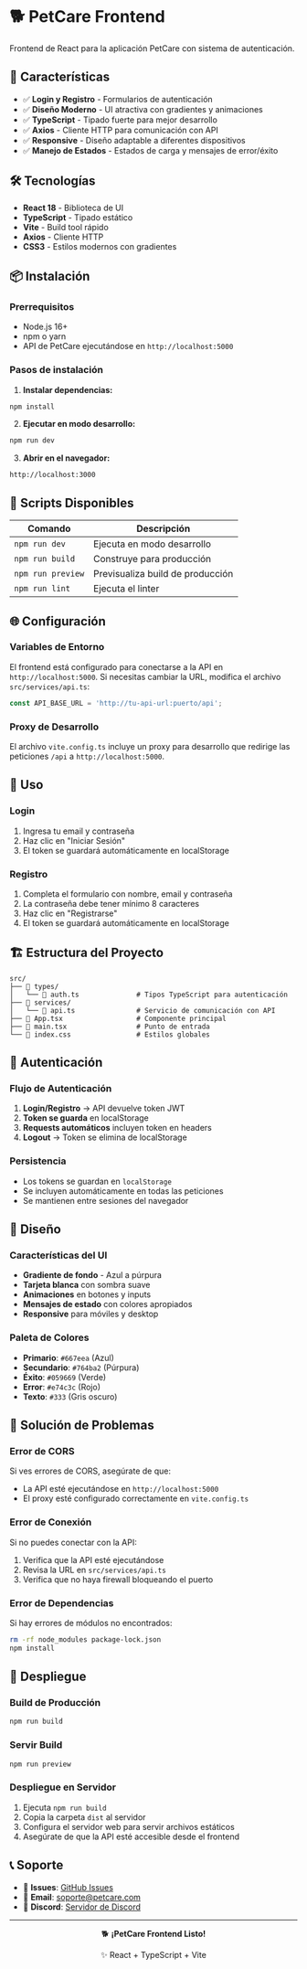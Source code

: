 # 🐕 PetCare Frontend

Frontend de React para la aplicación PetCare con sistema de autenticación.

## 🚀 Características

- ✅ **Login y Registro** - Formularios de autenticación
- ✅ **Diseño Moderno** - UI atractiva con gradientes y animaciones
- ✅ **TypeScript** - Tipado fuerte para mejor desarrollo
- ✅ **Axios** - Cliente HTTP para comunicación con API
- ✅ **Responsive** - Diseño adaptable a diferentes dispositivos
- ✅ **Manejo de Estados** - Estados de carga y mensajes de error/éxito

## 🛠️ Tecnologías

- **React 18** - Biblioteca de UI
- **TypeScript** - Tipado estático
- **Vite** - Build tool rápido
- **Axios** - Cliente HTTP
- **CSS3** - Estilos modernos con gradientes

## 📦 Instalación

### Prerrequisitos
- Node.js 16+ 
- npm o yarn
- API de PetCare ejecutándose en `http://localhost:5000`

### Pasos de instalación

1. **Instalar dependencias:**
```bash
npm install
```

2. **Ejecutar en modo desarrollo:**
```bash
npm run dev
```

3. **Abrir en el navegador:**
```
http://localhost:3000
```

## 🔧 Scripts Disponibles

| Comando | Descripción |
|---------|-------------|
| `npm run dev` | Ejecuta en modo desarrollo |
| `npm run build` | Construye para producción |
| `npm run preview` | Previsualiza build de producción |
| `npm run lint` | Ejecuta el linter |

## 🌐 Configuración

### Variables de Entorno
El frontend está configurado para conectarse a la API en `http://localhost:5000`. Si necesitas cambiar la URL, modifica el archivo `src/services/api.ts`:

```typescript
const API_BASE_URL = 'http://tu-api-url:puerto/api';
```

### Proxy de Desarrollo
El archivo `vite.config.ts` incluye un proxy para desarrollo que redirige las peticiones `/api` a `http://localhost:5000`.

## 📱 Uso

### Login
1. Ingresa tu email y contraseña
2. Haz clic en "Iniciar Sesión"
3. El token se guardará automáticamente en localStorage

### Registro
1. Completa el formulario con nombre, email y contraseña
2. La contraseña debe tener mínimo 8 caracteres
3. Haz clic en "Registrarse"
4. El token se guardará automáticamente en localStorage

## 🏗️ Estructura del Proyecto

```
src/
├── 📁 types/
│   └── 📝 auth.ts              # Tipos TypeScript para autenticación
├── 📁 services/
│   └── 🔌 api.ts               # Servicio de comunicación con API
├── 📝 App.tsx                  # Componente principal
├── 📝 main.tsx                 # Punto de entrada
└── 📝 index.css                # Estilos globales
```

## 🔐 Autenticación

### Flujo de Autenticación
1. **Login/Registro** → API devuelve token JWT
2. **Token se guarda** en localStorage
3. **Requests automáticos** incluyen token en headers
4. **Logout** → Token se elimina de localStorage

### Persistencia
- Los tokens se guardan en `localStorage`
- Se incluyen automáticamente en todas las peticiones
- Se mantienen entre sesiones del navegador

## 🎨 Diseño

### Características del UI
- **Gradiente de fondo** - Azul a púrpura
- **Tarjeta blanca** con sombra suave
- **Animaciones** en botones y inputs
- **Mensajes de estado** con colores apropiados
- **Responsive** para móviles y desktop

### Paleta de Colores
- **Primario**: `#667eea` (Azul)
- **Secundario**: `#764ba2` (Púrpura)
- **Éxito**: `#059669` (Verde)
- **Error**: `#e74c3c` (Rojo)
- **Texto**: `#333` (Gris oscuro)

## 🐛 Solución de Problemas

### Error de CORS
Si ves errores de CORS, asegúrate de que:
- La API esté ejecutándose en `http://localhost:5000`
- El proxy esté configurado correctamente en `vite.config.ts`

### Error de Conexión
Si no puedes conectar con la API:
1. Verifica que la API esté ejecutándose
2. Revisa la URL en `src/services/api.ts`
3. Verifica que no haya firewall bloqueando el puerto

### Error de Dependencias
Si hay errores de módulos no encontrados:
```bash
rm -rf node_modules package-lock.json
npm install
```

## 🚀 Despliegue

### Build de Producción
```bash
npm run build
```

### Servir Build
```bash
npm run preview
```

### Despliegue en Servidor
1. Ejecuta `npm run build`
2. Copia la carpeta `dist` al servidor
3. Configura el servidor web para servir archivos estáticos
4. Asegúrate de que la API esté accesible desde el frontend

## 📞 Soporte

- 🐛 **Issues**: [GitHub Issues](https://github.com/tu-usuario/PetCareServicios/issues)
- 📧 **Email**: soporte@petcare.com
- 💬 **Discord**: [Servidor de Discord](https://discord.gg/petcare)

---

<div align="center">
  <p>🐕 <strong>¡PetCare Frontend Listo!</strong></p>
  <p>✨ React + TypeScript + Vite</p>
</div> 
